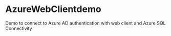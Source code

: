 # AzureWebClientdemo
Demo to connect to Azure AD authentication with web client and Azure SQL Connectivity
